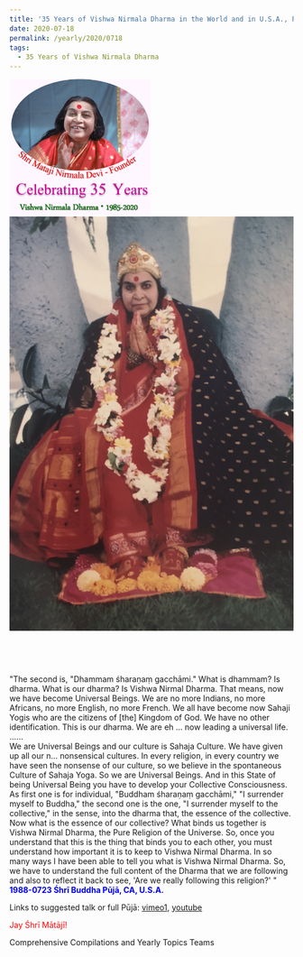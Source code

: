 ```yaml
---
title: '35 Years of Vishwa Nirmala Dharma in the World and in U.S.A., Post 12'
date: 2020-07-18
permalink: /yearly/2020/0718
tags:
  - 35 Years of Vishwa Nirmala Dharma
---
```


<div style="text-align: left"><img src="/images/Celebrating35YearsVishwaNirmalaDharma.png" width="250" /></div>

<div style="text-align: center"><img src="/images/image464.png" /></div>

<br>
<p style="color:DeepPink; text-align:center">
<font size="+2"><b></b><br></font>
</p>

<p>
"The second is, "Dhammam śharaṇaṃ gacchāmi." What is dhammam? Is dharma. What is our dharma? Is Vishwa Nirmal Dharma. That means, now we have become Universal Beings. We are no more Indians, no more Africans, no more English, no more French. We all have become now Sahaji Yogis who are the citizens of [the] Kingdom of God. We have no other identification. This is our dharma. We are eh ... now leading a universal life.<br>
......<br>
We are Universal Beings and our culture is Sahaja Culture. We have given up all our n... nonsensical cultures. In every religion, in every country we have seen the nonsense of our culture, so we believe in the spontaneous Culture of Sahaja Yoga. So we are Universal Beings. And in this State of being Universal Being you have to develop your Collective Consciousness. As first one is for individual, "Buddham śharaṇaṃ gacchāmi," "I surrender myself to Buddha," the second one is the one, "I surrender myself to the collective," in the sense, into the dharma that, the essence of the collective.<br>
Now what is the essence of our collective? What binds us together is Vishwa Nirmal Dharma, the Pure Religion of the Universe. So, once you understand that this is the thing that binds you to each other, you must understand how important it is to keep to Vishwa Nirmal Dharma. In so many ways I have been able to tell you what is Vishwa Nirmal Dharma. So, we have to understand the full content of the Dharma that we are following and also to reflect it back to see, 'Are we really following this religion?' "<br>
<font color="blue"><b>1988-0723 Śhrī Buddha Pūjā, CA, U.S.A.</b></font><br>
</p>

Links to suggested talk or full Pūjā: <a href="https://vimeo.com/23998178"> vimeo1</a>, <a href="https://www.youtube.com/watch?v=Bc2wcXDIu3U"> youtube</a><br>

<p style="color:red;">Jay Śhrī Mātājī!<br></p>

Comprehensive Compilations and Yearly Topics Teams